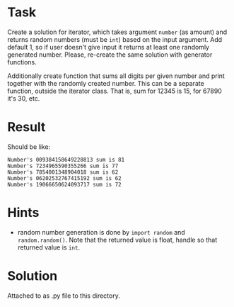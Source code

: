 # Task
Create a solution for iterator, which takes argument `number` (as amount) and returns random numbers (must be `int`) based on the input argument. Add default 1, so if user doesn't give input it returns at least one randomly generated number.
Please, re-create the same solution with generator functions.

Additionally create function that sums all digits per given number and print together with the randomly created number. This can be a separate function, outside the iterator class.
That is, sum for 12345 is 15, for 67890 it's 30, etc.

# Result
Should be like:
```
Number's 009384158649228813 sum is 81
Number's 7234965590355266 sum is 77
Number's 7854001348904018 sum is 62
Number's 06202532767415192 sum is 62
Number's 19066650624093717 sum is 72
```

# Hints

- random number generation is done by `import random` and `random.random()`. Note that the returned value is float, handle so that returned value is `int`.

# Solution

Attached to as .py file to this directory.